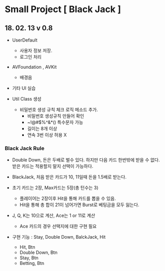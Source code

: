 # Small Project [ Black Jack ]

## 18. 02. 13 v 0.8


- UserDefault
	- 사용자 정보 저장.
	- 로그인 처리

- AVFoundation , AVKit 
	- 배경음

- 기타 UI 실습

- Util Class 생성
	- 비밀번호 생성 규칙 체크 로직 메소드 추가.
		- 비밀번호 생성규칙 만들어 확인
		- ~!@#$%^&*() 특수문자 가능
		- 길이는 8개 이상
		- 연속 3번 이상 허용 X

### Black Jack Rule
	
- Double Down, 돈은 두배로 벌수 있다. 하지만 다음 카드 한번밖에 받을 수 없다. 받은 카드는 적용할지 말지 선택이 가능하다.

- BlackJack, 처음 받은 카드가 10, 11일때 돈을 1.5배로 받는다.

- 초기 카드는 2장, Max카드는 5장(총 턴수는 3)
	- 플레이어는 2장이후 Hit을 통해 카드를 뽑을 수 있음.
	- Hit을 통해 총 합이 21이 넘어가면 Burst로 베팅금을 모두 잃는다.

- J, Q, K는 10으로 계산, Ace는 1 or 11로 계산
	- Ace 카드의 경우 선택지에 대한 구현 필요

- 구현 기능 : Stay, Double Down, BalckJack, Hit
	- Hit, Btn 
	- Double Down, Btn 
	- Stay, Btn 
	- Betting, Btn 
	

	
	











